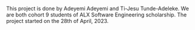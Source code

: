 This project is done by Adeyemi Adeyemi and Ti-Jesu Tunde-Adeleke. 
We are both cohort 9 students of ALX Software Engineering scholarship.
The project started on the 28th of April, 2023.
